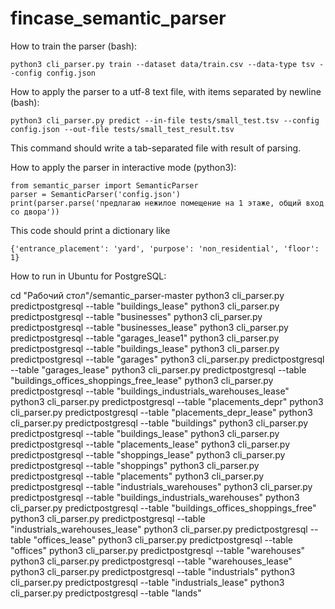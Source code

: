 # fincase_semantic_parser

How to train the parser (bash):

    python3 cli_parser.py train --dataset data/train.csv --data-type tsv --config config.json

How to apply the parser to a utf-8 text file, with items separated by newline (bash):
    
    python3 cli_parser.py predict --in-file tests/small_test.tsv --config config.json --out-file tests/small_test_result.tsv

This command should write a tab-separated file with result of parsing.

How to apply the parser in interactive mode (python3):
    
    from semantic_parser import SemanticParser
    parser = SemanticParser('config.json')
    print(parser.parse('предлагаю нежилое помещение на 1 этаже, общий вход со двора'))
    
This code should print a dictionary like

    {'entrance_placement': 'yard', 'purpose': 'non_residential', 'floor': 1}


How to run in Ubuntu for PostgreSQL:


cd "Рабочий стол"/semantic_parser-master
python3 cli_parser.py predictpostgresql --table "buildings_lease"
python3 cli_parser.py predictpostgresql --table "businesses"
python3 cli_parser.py predictpostgresql --table "businesses_lease"
python3 cli_parser.py predictpostgresql --table "garages_lease1"
python3 cli_parser.py predictpostgresql --table "buildings_lease"
python3 cli_parser.py predictpostgresql --table "garages"
python3 cli_parser.py predictpostgresql --table "garages_lease"
python3 cli_parser.py predictpostgresql --table "buildings_offices_shoppings_free_lease"
python3 cli_parser.py predictpostgresql --table "buildings_industrials_warehouses_lease"
python3 cli_parser.py predictpostgresql --table "placements_depr"
python3 cli_parser.py predictpostgresql --table "placements_depr_lease"
python3 cli_parser.py predictpostgresql --table "buildings"
python3 cli_parser.py predictpostgresql --table "buildings_lease"
python3 cli_parser.py predictpostgresql --table "placements_lease"
python3 cli_parser.py predictpostgresql --table "shoppings_lease"
python3 cli_parser.py predictpostgresql --table "shoppings"
python3 cli_parser.py predictpostgresql --table "placements"
python3 cli_parser.py predictpostgresql --table "industrials_warehouses"
python3 cli_parser.py predictpostgresql --table "buildings_industrials_warehouses"
python3 cli_parser.py predictpostgresql --table "buildings_offices_shoppings_free"
python3 cli_parser.py predictpostgresql --table "industrials_warehouses_lease"
python3 cli_parser.py predictpostgresql --table "offices_lease"
python3 cli_parser.py predictpostgresql --table "offices"
python3 cli_parser.py predictpostgresql --table "warehouses"
python3 cli_parser.py predictpostgresql --table "warehouses_lease"
python3 cli_parser.py predictpostgresql --table "industrials"
python3 cli_parser.py predictpostgresql --table "industrials_lease"
python3 cli_parser.py predictpostgresql --table "lands"
